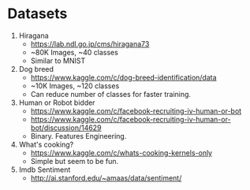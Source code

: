# Datasets
1. Hiragana
    * https://lab.ndl.go.jp/cms/hiragana73
    * ~80K Images, ~40 classes
    * Similar to MNIST
2. Dog breed
    * https://www.kaggle.com/c/dog-breed-identification/data
    * ~10K Images, ~120 classes
    * Can reduce number of classes for faster training.
3. Human or Robot bidder
    * https://www.kaggle.com/c/facebook-recruiting-iv-human-or-bot
    * https://www.kaggle.com/c/facebook-recruiting-iv-human-or-bot/discussion/14629
    * Binary. Features Engineering.
4. What's cooking?
    * https://www.kaggle.com/c/whats-cooking-kernels-only
    * Simple but seem to be fun.
5. Imdb Sentiment
    * http://ai.stanford.edu/~amaas/data/sentiment/
